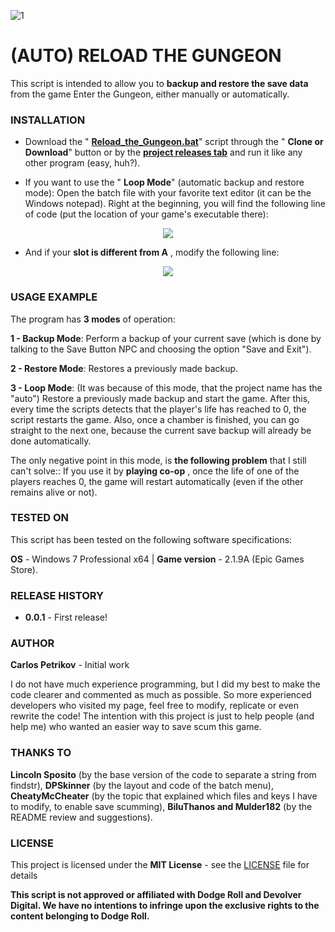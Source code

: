 ![1](https://user-images.githubusercontent.com/52867795/61187357-e3b93c80-a646-11e9-8c6b-97a4f0a3ba09.png)

# (AUTO) RELOAD THE GUNGEON

This script is intended to allow you to **backup and restore the save data** from the game Enter the Gungeon, either manually or automatically.

### INSTALLATION

- Download the &quot; [**Reload\_the\_Gungeon.bat**](Reload_the_Gungeon.bat)&quot; script through the &quot; **Clone or Download**&quot; button or by the [**project releases tab**](https://github.com/CarlosPetrikov/RELOAD-THE-GUNGEON/releases) and run it like any other program (easy, huh?).

- If you want to use the &quot; **Loop Mode**&quot; (automatic backup and restore mode): Open the batch file with your favorite text editor (it can be the Windows notepad). Right at the beginning, you will find the following line of code (put the location of your game&#39;s executable there):
<p align="center">
<img src="https://user-images.githubusercontent.com/52867795/61187368-f3388580-a646-11e9-9104-c6c030403eef.PNG">
</p>

- And if your **slot is different from A** , modify the following line:
<p align="center">
<img src="https://user-images.githubusercontent.com/52867795/61187378-03e8fb80-a647-11e9-8893-92e876683db1.png">
</p>

### USAGE EXAMPLE

The program has **3 modes** of operation:

**1 - Backup Mode**: Perform a backup of your current save (which is done by talking to the Save Button NPC and choosing the option &quot;Save and Exit&quot;).

**2 - Restore Mode**: Restores a previously made backup.

**3 - Loop Mode**: (It was because of this mode, that the project name has the &quot;auto&quot;) Restore a previously made backup and start the game. After this, every time the scripts detects that the player&#39;s life has reached to 0, the script restarts the game. Also, once a chamber is finished, you can go straight to the next one, because the current save backup will already be done automatically.

The only negative point in this mode, is **the following problem** that I still can&#39;t solve:: If you use it by **playing co-op** , once the life of one of the players reaches 0, the game will restart automatically (even if the other remains alive or not).

### TESTED ON

This script has been tested on the following software specifications:

**OS** - Windows 7 Professional x64 | **Game version** - 2.1.9A (Epic Games Store).

### RELEASE HISTORY

- **0.0.1** - First release!

### AUTHOR

**Carlos Petrikov** - Initial work

I do not have much experience programming, but I did my best to make the code clearer and commented as much as possible. So more experienced developers who visited my page, feel free to modify, replicate or even rewrite the code! The intention with this project is just to help people (and help me) who wanted an easier way to save scum this game.

### THANKS TO

**Lincoln Sposito** (by the base version of the code to separate a string from findstr), **DPSkinner** (by the layout and code of the batch menu), **CheatyMcCheater** (by the topic that explained which files and keys I have to modify, to enable save scumming), **BiluThanos and Mulder182** (by the README review and suggestions).

### LICENSE

This project is licensed under the **MIT License** - see the [LICENSE](LICENSE) file for details

**This script is not approved or affiliated with Dodge Roll and Devolver Digital. We have no intentions to infringe upon the exclusive rights to the content belonging to Dodge Roll.**
